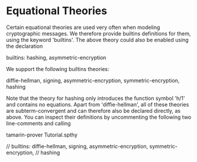 Equational Theories
===================



Certain equational theories are used very often when modeling
cryptographic messages. We therefore provide builtins definitions for
them, using the keyword 'builtins'. The above theory could also be
enabled using the declaration

  builtins: hashing, asymmetric-encryption

We support the following builtins theories:

  diffie-hellman, signing, asymmetric-encryption, symmetric-encryption,
  hashing



Note that the theory for hashing only introduces the function symbol 'h/1'
and contains no equations.
Apart from 'diffie-hellman', all of these theories are subterm-convergent and
can therefore also be declared directly, as above. You can inspect their
definitions by uncommenting the following two line-comments and calling

  tamarin-prover Tutorial.spthy

// builtins: diffie-hellman, signing, asymmetric-encryption, 
symmetric-encryption,
//          hashing

